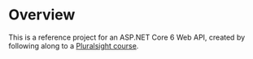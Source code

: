 # Overview
This is a reference project for an ASP.NET Core 6 Web API, created by following along to a [Pluralsight course](https://app.pluralsight.com/library/courses/asp-dot-net-core-6-web-api-fundamentals/table-of-contents).
